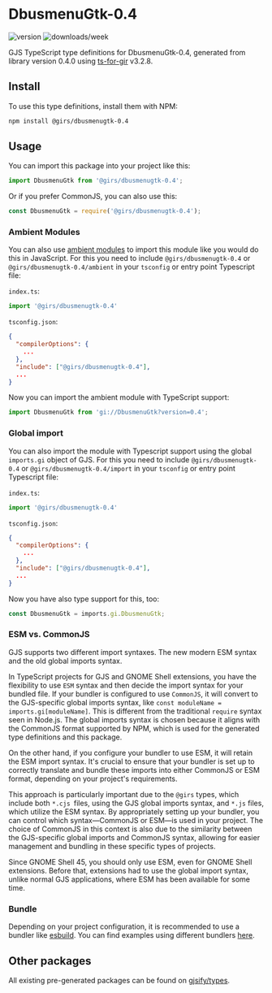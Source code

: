 
# DbusmenuGtk-0.4

![version](https://img.shields.io/npm/v/@girs/dbusmenugtk-0.4)
![downloads/week](https://img.shields.io/npm/dw/@girs/dbusmenugtk-0.4)


GJS TypeScript type definitions for DbusmenuGtk-0.4, generated from library version 0.4.0 using [ts-for-gir](https://github.com/gjsify/ts-for-gir) v3.2.8.


## Install

To use this type definitions, install them with NPM:
```bash
npm install @girs/dbusmenugtk-0.4
```

## Usage

You can import this package into your project like this:
```ts
import DbusmenuGtk from '@girs/dbusmenugtk-0.4';
```

Or if you prefer CommonJS, you can also use this:
```ts
const DbusmenuGtk = require('@girs/dbusmenugtk-0.4');
```

### Ambient Modules

You can also use [ambient modules](https://github.com/gjsify/ts-for-gir/tree/main/packages/cli#ambient-modules) to import this module like you would do this in JavaScript.
For this you need to include `@girs/dbusmenugtk-0.4` or `@girs/dbusmenugtk-0.4/ambient` in your `tsconfig` or entry point Typescript file:

`index.ts`:
```ts
import '@girs/dbusmenugtk-0.4'
```

`tsconfig.json`:
```json
{
  "compilerOptions": {
    ...
  },
  "include": ["@girs/dbusmenugtk-0.4"],
  ...
}
```

Now you can import the ambient module with TypeScript support: 

```ts
import DbusmenuGtk from 'gi://DbusmenuGtk?version=0.4';
```

### Global import

You can also import the module with Typescript support using the global `imports.gi` object of GJS.
For this you need to include `@girs/dbusmenugtk-0.4` or `@girs/dbusmenugtk-0.4/import` in your `tsconfig` or entry point Typescript file:

`index.ts`:
```ts
import '@girs/dbusmenugtk-0.4'
```

`tsconfig.json`:
```json
{
  "compilerOptions": {
    ...
  },
  "include": ["@girs/dbusmenugtk-0.4"],
  ...
}
```

Now you have also type support for this, too:

```ts
const DbusmenuGtk = imports.gi.DbusmenuGtk;
```


### ESM vs. CommonJS

GJS supports two different import syntaxes. The new modern ESM syntax and the old global imports syntax.

In TypeScript projects for GJS and GNOME Shell extensions, you have the flexibility to use `ESM` syntax and then decide the import syntax for your bundled file. If your bundler is configured to use `CommonJS`, it will convert to the GJS-specific global imports syntax, like `const moduleName = imports.gi[moduleName]`. This is different from the traditional `require` syntax seen in Node.js. The global imports syntax is chosen because it aligns with the CommonJS format supported by NPM, which is used for the generated type definitions and this package.

On the other hand, if you configure your bundler to use ESM, it will retain the ESM import syntax. It's crucial to ensure that your bundler is set up to correctly translate and bundle these imports into either CommonJS or ESM format, depending on your project's requirements.

This approach is particularly important due to the `@girs` types, which include both `*.cjs `files, using the GJS global imports syntax, and `*.js` files, which utilize the ESM syntax. By appropriately setting up your bundler, you can control which syntax—CommonJS or ESM—is used in your project. The choice of CommonJS in this context is also due to the similarity between the GJS-specific global imports and CommonJS syntax, allowing for easier management and bundling in these specific types of projects.

Since GNOME Shell 45, you should only use ESM, even for GNOME Shell extensions. Before that, extensions had to use the global import syntax, unlike normal GJS applications, where ESM has been available for some time.

### Bundle

Depending on your project configuration, it is recommended to use a bundler like [esbuild](https://esbuild.github.io/). You can find examples using different bundlers [here](https://github.com/gjsify/ts-for-gir/tree/main/examples).

## Other packages

All existing pre-generated packages can be found on [gjsify/types](https://github.com/gjsify/types).

